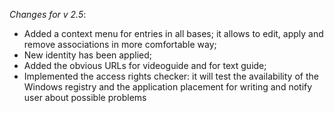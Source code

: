 _Changes for v 2.5_:
- Added a context menu for entries in all bases; it allows to edit, apply and remove associations in more comfortable way;
- New identity has been applied;
- Added the obvious URLs for videoguide and for text guide;
- Implemented the access rights checker: it will test the availability of the Windows registry and the application placement for writing and notify user about possible problems

